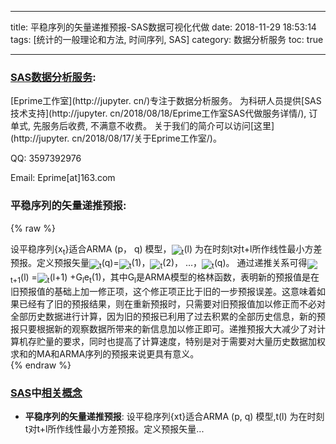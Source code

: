 
---
title: 平稳序列的矢量递推预报-SAS数据可视化代做
date: 2018-11-29 18:53:14
tags: [统计的一般理论和方法, 时间序列, SAS]
category: 数据分析服务
toc: true

---



<span></span>
<!-- more -->

### [SAS](/tags/SAS/)[数据分析服务](/categories/数据分析服务/):
[Eprime工作室](http://jupyter. cn/)专注于数据分析服务。
为科研人员提供[SAS技术支持](http://jupyter. cn/2018/08/18/Eprime工作室SAS代做服务详情/), 订单式, 先服务后收费, 不满意不收费。
关于我们的简介可以访问[这里](http://jupyter. cn/2018/08/17/关于Eprime工作室/)。

QQ: 3597392976

Email: Eprime[at]163.com



### 平稳序列的矢量递推预报:

{% raw %}
<div class="p1">设平稳序列{x<sub>t</sub>}适合ARMA (p， q) 模型，<img align="absmiddle" src="/CRFDPIC/R200806043/R200806043.0169.49.15.bmp"><sub>t</sub>(l) 为在时刻t对t+l所作线性最小方差预报。定义预报矢量<img align="absmiddle" src="/CRFDPIC/R200806043/R200806043.0169.50.15.bmp"><sub>t</sub>(q)=<img align="absmiddle" src="/CRFDPIC/R200806043/R200806043.0169.50.26.bmp"><sub>t</sub>(1)，<img align="absmiddle" src="/CRFDPIC/R200806043/R200806043.0169.50.37.bmp"><sub>t</sub>(2)， …，<img align="absmiddle" src="/CRFDPIC/R200806043/R200806043.0169.51.7.bmp"><sub>t</sub>(q)。 通过递推关系可得<img align="absmiddle" src="/CRFDPIC/R200806043/R200806043.0169.51.27.bmp"><sub>t+1</sub>(l) =<img align="absmiddle" src="/CRFDPIC/R200806043/R200806043.0169.51.41.bmp"><sub>t</sub>(l+1) +G<sub>l</sub>e<sub>t</sub>(1)，其中G<sub>l</sub>是ARMA模型的格林函数，表明新的预报值是在旧预报值的基础上加一修正项，这个修正项正比于旧的一步预报误差。这意味着如果已经有了旧的预报结果，则在重新预报时，只需要对旧预报值加以修正而不必对全部历史数据进行计算，因为旧的预报已利用了过去积累的全部历史信息，新的预报只要根据新的观察数据所带来的新信息加以修正即可。递推预报大大减少了对计算机存贮量的要求，同时也提高了计算速度，特别是对于需要对大量历史数据加权求和的MA和ARMA序列的预报来说更具有意义。</div>
{% endraw %}



### [SAS](/tags/SAS/)中[相关概念](/categories/数据分析服务)

- **平稳序列的矢量递推预报**: 设平稳序列{xt}适合ARMA (p, q) 模型,t(l) 为在时刻t对t+l所作线性最小方差预报。定义预报矢量...






